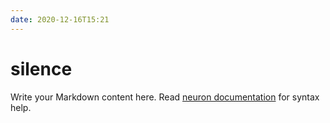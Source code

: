 ```yaml
---
date: 2020-12-16T15:21
---
```


# silence

Write your Markdown content here. Read [neuron documentation](https://neuron.zettel.page/2011404.html) for syntax help.

